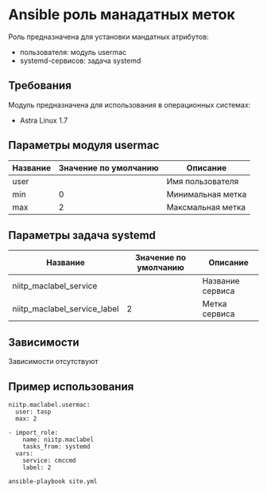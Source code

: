 Ansible роль манадатных меток
=========

Роль предназначена для установки мандатных атрибутов:

- пользователя: модуль usermac
- systemd-сервисов: задача systemd

Требования
------------

Модуль предназначена для использования в операционных системах:

- Astra Linux 1.7

Параметры модуля usermac
--------------

| Название | Значение по умолчанию |  Описание         |
|----------|-----------------------|-------------------|
| user     |                       | Имя пользователя  |
| min      | 0                     | Минимальная метка |
| max      | 2                     | Максмальная метка |

Параметры задача systemd
--------------

| Название                     | Значение по умолчанию |  Описание         |
|------------------------------|-----------------------|-------------------|
| niitp_maclabel_service       |                       | Название сервиса  |
| niitp_maclabel_service_label | 2                     | Метка сервиса     |

Зависимости
------------

Зависимости отсутствуют

Пример использования
----------------

    niitp.maclabel.usermac:
      user: tasp
      max: 2

    - import_role:
        name: niitp.maclabel
        tasks_from: systemd
      vars:
        service: cmccmd
        label: 2

```sh
ansible-playbook site.yml
```
